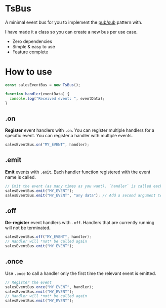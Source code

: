 # TsBus

A minimal event bus for you to implement the [pub/sub](https://en.wikipedia.org/wiki/Publish–subscribe_pattern)
pattern with.

I have made it a class so you can create a new bus per use case.

- Zero dependencies
- Simple & easy to use
- Feature complete

# How to use

```ts
const salesEventBus = new TsBus();

function handler(eventData) {
  console.log("Received event: ", eventData);
}
```

## .on

**Register** event handlers with `.on`. You can register multiple handlers for a specific event.
You can register a handler with multiple events.

```ts
salesEventBus.on("MY_EVENT", handler);
```

## .emit

**Emit** events with `.emit`. Each handler function registered with the event name is called.

```ts
// Emit the event (as many times as you want). `handler` is called each time the event is emitted.
salesEventBus.emit("MY_EVENT");
salesEventBus.emit("MY_EVENT", "any data"); // Add a second argument to send data (any type)
```

## .off

**De-register** event handlers with `.off`. Handlers that are currently running will not be terminated.

```ts
salesEventBus.off("MY_EVENT", handler);
// Handler will *not* be called again
salesEventBus.emit("MY_EVENT");
```

## .once

Use `.once` to call a handler only the first time the relevant event is emitted.

```ts
// Register the event
salesEventBus.once("MY_EVENT", handler);
salesEventBus.emit("MY_EVENT");
// Handler will *not* be called again
salesEventBus.emit("MY_EVENT");
```
